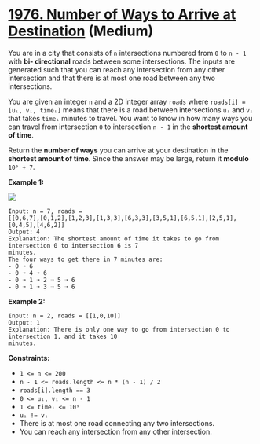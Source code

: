 # [1976. Number of Ways to Arrive at Destination][link] (Medium)

[link]: https://leetcode.com/problems/number-of-ways-to-arrive-at-destination/

You are in a city that consists of `n` intersections numbered from `0` to `n - 1` with **bi-
directional** roads between some intersections. The inputs are generated such that you can reach any
intersection from any other intersection and that there is at most one road between any two
intersections.

You are given an integer `n` and a 2D integer array `roads` where `roads[i] = [uᵢ, vᵢ, timeᵢ]` means
that there is a road between intersections `uᵢ` and `vᵢ` that takes `timeᵢ` minutes to travel. You
want to know in how many ways you can travel from intersection `0` to intersection `n - 1` in the
**shortest amount of time**.

Return the **number of ways** you can arrive at your destination in the **shortest amount of time**.
Since the answer may be large, return it **modulo** `10⁹ + 7`.

**Example 1:**

![](https://assets.leetcode.com/uploads/2021/07/17/graph2.png)

```
Input: n = 7, roads =
[[0,6,7],[0,1,2],[1,2,3],[1,3,3],[6,3,3],[3,5,1],[6,5,1],[2,5,1],[0,4,5],[4,6,2]]
Output: 4
Explanation: The shortest amount of time it takes to go from intersection 0 to intersection 6 is 7
minutes.
The four ways to get there in 7 minutes are:
- 0 ➝ 6
- 0 ➝ 4 ➝ 6
- 0 ➝ 1 ➝ 2 ➝ 5 ➝ 6
- 0 ➝ 1 ➝ 3 ➝ 5 ➝ 6

```

**Example 2:**

```
Input: n = 2, roads = [[1,0,10]]
Output: 1
Explanation: There is only one way to go from intersection 0 to intersection 1, and it takes 10
minutes.

```

**Constraints:**

- `1 <= n <= 200`
- `n - 1 <= roads.length <= n * (n - 1) / 2`
- `roads[i].length == 3`
- `0 <= uᵢ, vᵢ <= n - 1`
- `1 <= timeᵢ <= 10⁹`
- `uᵢ != vᵢ`
- There is at most one road connecting any two intersections.
- You can reach any intersection from any other intersection.
